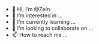 - 👋 Hi, I’m @Zein
- 👀 I’m interested in ...
- 🌱 I’m currently learning ...
- 💞️ I’m looking to collaborate on ...
- 📫 How to reach me ...

<!---
zeinollah/zeinollah is a ✨ special ✨ repository because its `README.md` (this file) appears on your GitHub profile.
You can click the Preview link to take a look at your changes.
--->
